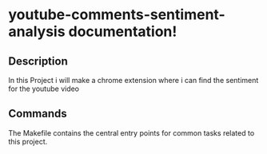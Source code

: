# youtube-comments-sentiment-analysis documentation!

## Description

In this Project i will make a chrome extension where i can find the sentiment for the youtube video

## Commands

The Makefile contains the central entry points for common tasks related to this project.

